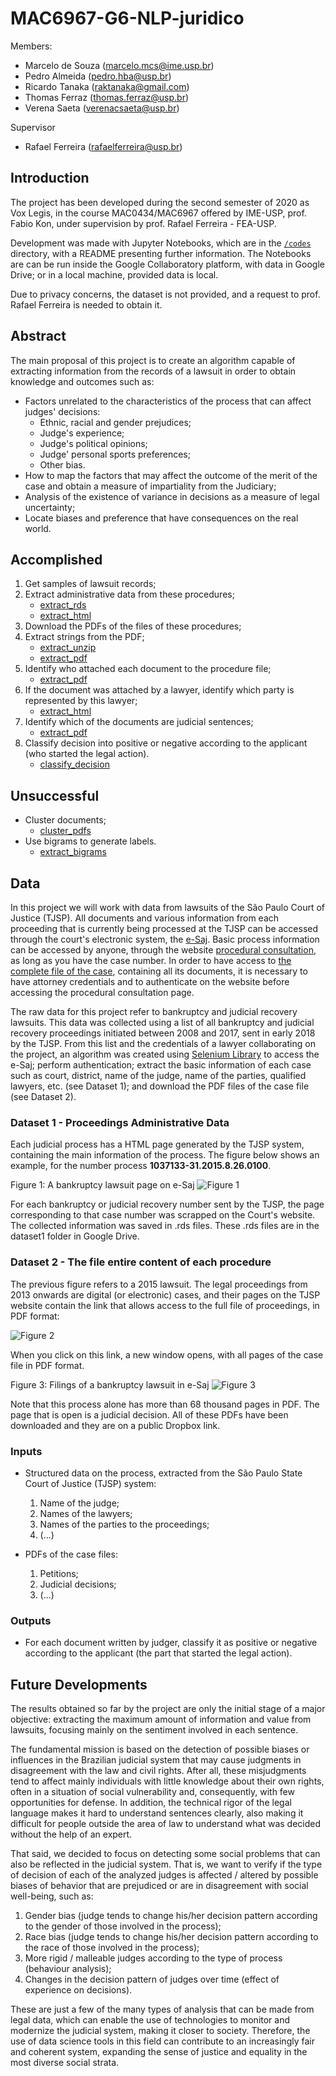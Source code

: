 # MAC6967-G6-NLP-juridico

Members:   
- Marcelo de Souza (marcelo.mcs@ime.usp.br)
- Pedro Almeida  (pedro.hba@usp.br)
- Ricardo Tanaka (raktanaka@gmail.com)
- Thomas Ferraz (thomas.ferraz@usp.br)  
- Verena Saeta (verenacsaeta@usp.br)

Supervisor 
- Rafael Ferreira (rafaelferreira@usp.br)

## Introduction

The project has been developed during the second semester of 2020 as Vox Legis, in the course MAC0434/MAC6967 offered by IME-USP, prof. Fabio Kon, under supervision by prof. Rafael Ferreira - FEA-USP.

Development was made with Jupyter Notebooks, which are in the [``/codes``](https://gitlab.com/thomas-ferraz/MAC6967-G6-NLP-juridico/-/tree/master/codes) directory, with a README presenting further information. The Notebooks are can be run inside the Google Collaboratory platform, with data in Google Drive; or in a local machine, provided data is local.

Due to privacy concerns, the dataset is not provided, and a request to prof. Rafael Ferreira is needed to obtain it.

## Abstract

The main proposal of this project is to create an algorithm capable of extracting information from the records of a lawsuit in order to obtain knowledge and outcomes such as:
- Factors unrelated to the characteristics of the process that can affect judges' decisions:
  - Ethnic, racial and gender prejudices;
  - Judge's experience;
  - Judge's political opinions;
  - Judge' personal sports preferences;
  - Other bias.
- How to map the factors that may affect the outcome of the merit of the case and obtain a measure of impartiality from the Judiciary;
- Analysis of the existence of variance in decisions as a measure of legal uncertainty;
- Locate biases and preference that have consequences on the real world.

## Accomplished 

1. Get samples of lawsuit records;
2. Extract administrative data from these procedures;
    - [extract_rds](https://gitlab.com/thomas-ferraz/MAC6967-G6-NLP-juridico/-/blob/master/codes/extract_rds.ipynb)
    - [extract_html](https://gitlab.com/thomas-ferraz/MAC6967-G6-NLP-juridico/-/blob/master/codes/extract_html.ipynb)
3. Download the PDFs of the files of these procedures;
4. Extract strings from the PDF;
    - [extract_unzip](https://gitlab.com/thomas-ferraz/MAC6967-G6-NLP-juridico/-/blob/master/codes/extract_unzip.ipynb)
    - [extract_pdf](https://gitlab.com/thomas-ferraz/MAC6967-G6-NLP-juridico/-/blob/master/codes/extract_pdf.ipynb)
5. Identify who attached each document to the procedure file;
    - [extract_pdf](https://gitlab.com/thomas-ferraz/MAC6967-G6-NLP-juridico/-/blob/master/codes/extract_pdf.ipynb)
5. If the document was attached by a lawyer, identify which party is represented by this lawyer;
    - [extract_html](https://gitlab.com/thomas-ferraz/MAC6967-G6-NLP-juridico/-/blob/master/codes/extract_html.ipynb)
6. Identify which of the documents are judicial sentences;
    - [extract_pdf](https://gitlab.com/thomas-ferraz/MAC6967-G6-NLP-juridico/-/blob/master/codes/extract_pdf.ipynb)
7. Classify decision into positive or negative according to the applicant (who started the legal action).
    - [classify_decision](https://gitlab.com/thomas-ferraz/MAC6967-G6-NLP-juridico/-/blob/master/codes/classify_decisions.ipynb)

## Unsuccessful

- Cluster documents; 
    - [cluster_pdfs](https://gitlab.com/thomas-ferraz/MAC6967-G6-NLP-juridico/-/blob/master/codes/clusters_pdfs.ipynb)
- Use bigrams to generate labels.
    - [extract_bigrams](https://gitlab.com/thomas-ferraz/MAC6967-G6-NLP-juridico/-/blob/master/codes/extract_bigrams.py)

## Data

In this project we will work with data from lawsuits of the São Paulo Court of Justice (TJSP). All documents and various information from each proceeding that is currently being processed at the TJSP can be accessed through the court's electronic system, the [e-Saj](https://esaj.tjsp.jus.br/). 
Basic process information can be accessed by anyone, through the website [procedural consultation](https://esaj.tjsp.jus.br/cpopg/open.do), as long as you have the case number. In order to have access to [the complete file of the case](https://pt.wikipedia.org/wiki/Autos_processuais), containing all its documents, it is necessary to have attorney credentials and to authenticate on the website before accessing the procedural consultation page. 

The raw data for this project refer to bankruptcy and judicial recovery lawsuits. This data was collected using a list of all bankruptcy and judicial recovery proceedings initiated between 2008 and 2017, sent in early 2018 by the TJSP. From this list and the credentials of a lawyer collaborating on the project, an algorithm was created using [Selenium Library](https://robotframework.org/SeleniumLibrary/SeleniumLibrary.html) to access the e-Saj; perform authentication; extract the basic information of each case such as court, district, name of the judge, name of the parties, qualified lawyers, etc. (see Dataset 1); and download the PDF files of the case file (see Dataset 2).

### Dataset 1 - Proceedings Administrative Data

Each judicial process has a HTML page generated by the TJSP system, containing the main information of the process. The figure below shows an example, for the number process **1037133-31.2015.8.26.0100**.

Figure 1: A bankruptcy lawsuit page on e-Saj
![Figure 1](assets/fig1.png)

For each bankruptcy or judicial recovery number sent by the TJSP, the page corresponding to that case number was scrapped on the Court's website. The collected information was saved in .rds files. These .rds files are in the dataset1 folder in Google Drive.

### Dataset 2 - The file entire content of each procedure 
The previous figure refers to a 2015 lawsuit. The legal proceedings from 2013 onwards are digital (or electronic) cases, and their pages on the TJSP website contain the link that allows access to the full file of proceedings, in PDF format:

![Figure 2](assets/fig2.png)

When you click on this link, a new window opens, with all pages of the case file in PDF format.

Figure 3: Filings of a bankruptcy lawsuit in e-Saj
![Figure 3](assets/fig3.png)

Note that this process alone has more than 68 thousand pages in PDF. The page that is open is a judicial decision. All of these PDFs have been downloaded and they are on a public Dropbox link.

### Inputs  
- Structured data on the process, extracted from the São Paulo State Court of Justice (TJSP) system:
  1. Name of the judge;
  2. Names of the lawyers;
  3. Names of the parties to the proceedings;
  4. (...)
  
- PDFs of the case files:
  1. Petitions;
  2. Judicial decisions;
  3. (...)
  
### Outputs
- For each document written by judger, classify it as positive or negative according to the applicant (the part that started the legal action). 

## Future Developments

The results obtained so far by the project are only the initial stage of a major objective: extracting the maximum amount of information and value from lawsuits, focusing mainly on the sentiment involved in each sentence. 

The fundamental mission is based on the detection of possible biases or influences in the Brazilian judicial system that may cause judgments in disagreement with the law and civil rights. After all, these misjudgments tend to affect mainly individuals with little knowledge about their own rights, often in a situation of social vulnerability and, consequently, with few opportunities for defense. In addition, the technical rigor of the legal language makes it hard to understand sentences clearly, also making it difficult for people outside the area of ​​law to understand what was decided without the help of an expert.

That said, we decided to focus on detecting some social problems that can also be reflected in the judicial system. That is, we want to verify if the type of decision of each of the analyzed judges is affected / altered by possible biases of behavior that are prejudiced or are in disagreement with social well-being, such as:

1. Gender bias (judge tends to change his/her decision pattern according to the gender of those involved in the process);
2. Race bias (judge tends to change his/her decision pattern according to the race of those involved in the process);
3. More rigid / malleable judges according to the type of process (behaviour analysis);
4. Changes in the decision pattern of judges over time (effect of experience on decisions).

These are just a few of the many types of analysis that can be made from legal data, which can enable the use of technologies to monitor and modernize the judicial system, making it closer to society. Therefore, the use of data science tools in this field can contribute to an increasingly fair and coherent system, expanding the sense of justice and equality in the most diverse social strata.

#